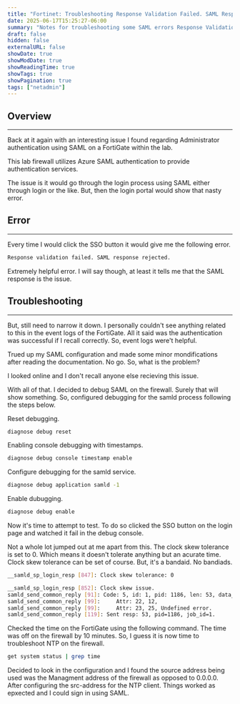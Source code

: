 ```yaml
---
title: "Fortinet: Troubleshooting Response Validation Failed. SAML Response Rejected Error"
date: 2025-06-17T15:25:27-06:00
summary: "Notes for troubleshooting some SAML errors Response Validation Failed."
draft: false
hidden: false
externalURL: false
showDate: true
showModDate: true
showReadingTime: true
showTags: true
showPagination: true
tags: ["netadmin"]
---
```


## Overview
---

Back at it again with an interesting issue I found regarding Administrator
authentication using SAML on a FortiGate within the lab.

This lab firewall utilizes Azure SAML authentication to provide authentication
services.

The issue is it would go through the login process using SAML either through
login or the like. But, then the login portal would show that nasty error.

## Error
---

Every time I would click the SSO button it would give me the following error.

```sh
Response validation failed. SAML response rejected.
```

Extremely helpful error. I will say though, at least it tells me that the SAML
response is the issue.

## Troubleshooting
---

But, still need to narrow it down. I personally couldn't see anything related to
this in the event logs of the FortiGate. All it said was the authentication was
successful if I recall correctly. So, event logs were't helpful.

Trued up my SAML configuration and made some minor mondifications after reading
the documentation. No go. So, what is the problem?

I looked online and I don't recall anyone else recieving this issue. 

With all of that. I decided to debug SAML on the firewall. Surely that will show
something. So, configured debugging for the samld process following the steps
below.

Reset debugging.

```sh
diagnose debug reset
```

Enabling console debugging with timestamps.

```sh
diagnose debug console timestamp enable
```

Configure debugging for the samld service.

```sh
diagnose debug application samld -1
```

Enable dubugging.

```sh
diagnose debug enable
```

Now it's time to attempt to test. To do so clicked the SSO button on the login
page and watched it fail in the debug console.

Not a whole lot jumped out at me apart from this. The clock skew tolerance is
set to 0. Which means it doesn't tolerate anything but an acurate time. Clock 
skew tolerance can be set of course. But, it's a bandaid. No bandiads.

```sh
__samld_sp_login_resp [847]: Clock skew tolerance: 0

__samld_sp_login_resp [852]: Clock skew issue.
samld_send_common_reply [91]: Code: 5, id: 1, pid: 1186, len: 53, data_len 37
samld_send_common_reply [99]:     Attr: 22, 12,
samld_send_common_reply [99]:     Attr: 23, 25, Undefined error.
samld_send_common_reply [119]: Sent resp: 53, pid=1186, job_id=1.
```

Checked the time on the FortiGate using the following command. The time was off
on the firewall by 10 minutes. So, I guess it is now time to troubleshoot NTP on
the firewall.

```sh
get system status | grep time
```

Decided to look in the configuration and I found the source address being used
was the Managment address of the firewall as opposed to 0.0.0.0. After
configuring the src-address for the NTP client. Things worked as epxected and I
could sign in using SAML.
